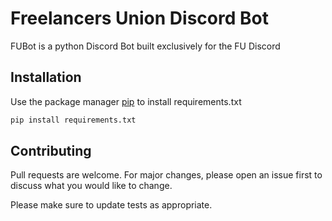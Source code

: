 # Freelancers Union Discord Bot

FUBot is a python Discord Bot built exclusively for the FU Discord

## Installation

Use the package manager [pip](https://pip.pypa.io/en/stable/) to install requirements.txt

```bash
pip install requirements.txt
```

## Contributing
Pull requests are welcome. For major changes, please open an issue first to discuss what you would like to change.

Please make sure to update tests as appropriate.
